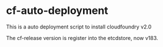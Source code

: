 cf-auto-deployment
==================

This is a auto deployment script to install cloudfoundry v2.0 

The cf-release version is register into the etcdstore, now v183.
